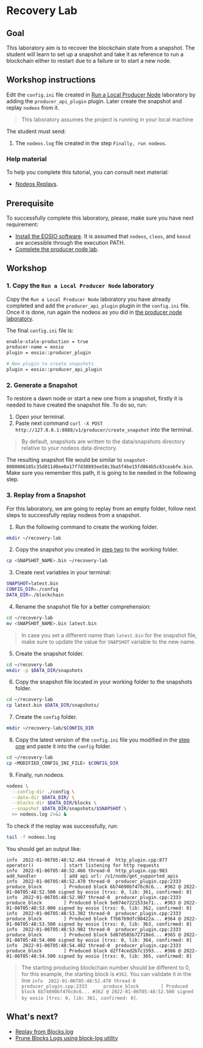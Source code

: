 # Recovery Lab

## Goal

This laboratory aim is to recover the blockchain state from a snapshot. The student will learn to set up a snapshot and take it as reference to run a blockchain either to restart due to a failure or to start a new node.

## Workshop instructions

Edit the `config.ini` file created in [Run a Local Producer Node](https://github.com/eoscostarica/sample-nodeos-configs/blob/main/producer-node-lab.md) laboratory by adding the `producer_api_plugin` plugin. Later create the snapshot and replay `nodeos` from it.

> This laboratory assumes the project is running in your local machine

The student must send:
1. The `nodeos.log` file created in the step `Finally, run nodeos`.

### Help material

To help you complete this tutorial, you can consult next material:
- [Nodeos Replays](https://developers.eos.io/manuals/eos/v2.0/nodeos/replays/index).

## Prerequisite
To successfully complete this laboratory, please, make sure you have next requirement:
- [Install the EOSIO software](https://developers.eos.io/manuals/eos/latest/install/index). It is assumed that `nodeos`, `cleos`, and `keosd` are accessible through the execution PATH.
- [Complete the producer node lab](https://github.com/eoscostarica/sample-nodeos-configs/blob/main/producer-node-lab.md).

## Workshop

### 1. Copy the `Run a Local Producer Node` laboratory
Copy the `Run a Local Producer Node` laboratory you have already completed and add the `producer_api_plugin` plugin in the `config.ini` file. Once it is done, run again the nodeos as you did in [the producer node laboratory](https://github.com/eoscostarica/sample-nodeos-configs/blob/main/producer-node-lab.md).

The final `config.ini` file is:

```sh
enable-stale-production = true
producer-name = eosio
plugin = eosio::producer_plugin

# New plugin to create snapshots
plugin = eosio::producer_api_plugin
```

### 2. Generate a Snapshot
To restore a dawn node or start a new one from a snapshot, firstly it is needed to have created the snapshot file. To do so, run:

1. Open your terminal.
2. Paste next command `curl -X POST http://127.0.0.1:8888/v1/producer/create_snapshot` into the terminal.

> By default, snapshots are written to the data/snapshots directory relative to your nodeos data directory.

The resulting snapshot file would be similar to `snapshot-0000006105c35d011d0ee0a17f7d30893ee58c3ba5f4be15fd864b5c83ceabfe.bin`. Make sure you remember this path, it is going to be needed in the following step.

### 3. Replay from a Snapshot
For this laboratory, we are going to replay from an empty folder, follow next steps to successfully replay nodeos from a snapshot.

1. Run the following command to create the working folder.

```sh
mkdir ~/recovery-lab
```

2. Copy the snapshot you created in [step two](https://github.com/eoscostarica/sample-nodeos-configs/blob/main/recovery-lab.md#2-generate-a-snapshot) to the working folder.

```sh
cp <SNAPSHOT_NAME>.bin ~/recovery-lab
```

3. Create next variables in your terminal:

```sh
SNAPSHOT=latest.bin
CONFIG_DIR=./config
DATA_DIR=./blockchain
```

4. Rename the snapshot file for a better comprehension:

```sh
cd ~/recovery-lab
mv <SNAPSHOT_NAME>.bin latest.bin
```

> In case you set a different name than `latest.bin` for the snapshot file, make sure to update the value for `SNAPSHOT` variable to the new name.

5. Create the snapshot folder.

```sh
cd ~/recovery-lab
mkdir -p $DATA_DIR/snapshots
```

6. Copy the snapshot file located in your working folder to the snapshots folder.

```sh
cd ~/recovery-lab
cp latest.bin $DATA_DIR/snapshots/
```

7. Create the `config` folder.
```sh
mkdir ~/recovery-lab/$CONFIG_DIR
```

8. Copy the latest version of the `config.ini` file you modified in the [step one](https://github.com/eoscostarica/sample-nodeos-configs/blob/main/recovery-lab.md#1-copy-the-run-a-local-producer-node-laboratory) and paste it into the `config` folder.

```sh
cd ~/recovery-lab
cp <MODIFIED_CONFIG_INI_FILE> $CONFIG_DIR
```

9. Finally, run nodeos.

```sh
nodeos \
  --config-dir ./config \
  --data-dir $DATA_DIR/ \
  --blocks-dir $DATA_DIR/blocks \
  --snapshot $DATA_DIR/snapshots/$SNAPSHOT \
  >> nodeos.log 2>&1 &
```

To check if the replay was successfully, run:

```sh
tail -f nodeos.log
```

You should get an output like:

```console
info  2022-01-06T05:48:52.464 thread-0  http_plugin.cpp:877           operator()           ] start listening for http requests
info  2022-01-06T05:48:52.466 thread-0  http_plugin.cpp:983           add_handler          ] add api url: /v1/node/get_supported_apis
info  2022-01-06T05:48:52.470 thread-0  producer_plugin.cpp:2333      produce_block        ] Produced block 6b74690bf476c0c6... #362 @ 2022-01-06T05:48:52.500 signed by eosio [trxs: 0, lib: 361, confirmed: 0]
info  2022-01-06T05:48:52.907 thread-0  producer_plugin.cpp:2333      produce_block        ] Produced block 5e074e7221533e71... #363 @ 2022-01-06T05:48:53.000 signed by eosio [trxs: 0, lib: 362, confirmed: 0]
info  2022-01-06T05:48:53.302 thread-0  producer_plugin.cpp:2333      produce_block        ] Produced block f7b67b9dfc98422a... #364 @ 2022-01-06T05:48:53.500 signed by eosio [trxs: 0, lib: 363, confirmed: 0]
info  2022-01-06T05:48:53.902 thread-0  producer_plugin.cpp:2333      produce_block        ] Produced block 5d87d585b72718ed... #365 @ 2022-01-06T05:48:54.000 signed by eosio [trxs: 0, lib: 364, confirmed: 0]
info  2022-01-06T05:48:54.402 thread-0  producer_plugin.cpp:2333      produce_block        ] Produced block d2ff4ced2b7c1593... #366 @ 2022-01-06T05:48:54.500 signed by eosio [trxs: 0, lib: 365, confirmed: 0]
```

> The starting producing blockchain number should be different to 0, for this example, the starting block is `#362`. You can validate it in the line `info  2022-01-06T05:48:52.470 thread-0  producer_plugin.cpp:2333      produce_block        ] Produced block 6b74690bf476c0c6... #362 @ 2022-01-06T05:48:52.500 signed by eosio [trxs: 0, lib: 361, confirmed: 0]`.

## What's next?

- [Replay from Blocks.log](https://developers.eos.io/manuals/eos/latest/nodeos/replays/index)
- [Prune Blocks Logs using block-log utility](https://developers.eos.io/manuals/eos/v2.1/utilities/eosio-blocklog)